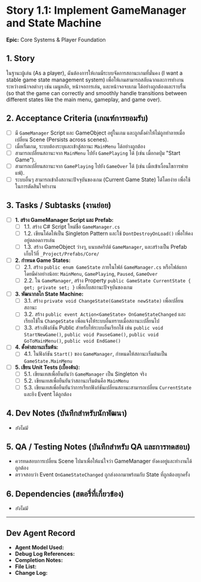 # Story 1.1: Implement GameManager and State Machine

**Epic:** Core Systems & Player Foundation

## 1. Story
ในฐานะผู้เล่น (As a player), ฉันต้องการให้เกมมีระบบจัดการสถานะเกมที่มั่นคง (I want a stable game state management system) เพื่อให้เกมสามารถสลับฉากและการทำงานระหว่างหน้าจอต่างๆ เช่น เมนูหลัก, หน้าจอการเล่น, และหน้าจอจบเกม ได้อย่างถูกต้องและราบรื่น (so that the game can correctly and smoothly handle transitions between different states like the main menu, gameplay, and game over).

## 2. Acceptance Criteria (เกณฑ์การยอมรับ)
- [ ] มี `GameManager` Script และ GameObject อยู่ในเกม และถูกตั้งค่าให้ไม่ถูกทำลายเมื่อเปลี่ยน Scene (Persists across scenes).
- [ ] เมื่อเริ่มเกม, ระบบต้องระบุและเข้าสู่สถานะ `MainMenu` ได้อย่างถูกต้อง
- [ ] สามารถเปลี่ยนสถานะจาก `MainMenu` ไปยัง `GamePlaying` ได้ (เช่น เมื่อกดปุ่ม "Start Game").
- [ ] สามารถเปลี่ยนสถานะจาก `GamePlaying` ไปยัง `GameOver` ได้ (เช่น เมื่อเข้าเงื่อนไขการพ่ายแพ้).
- [ ] ระบบอื่นๆ สามารถเข้าถึงสถานะปัจจุบันของเกม (Current Game State) ได้โดยง่าย เพื่อใช้ในการตัดสินใจทำงาน

## 3. Tasks / Subtasks (งานย่อย)
- [ ] **1. สร้าง GameManager Script และ Prefab:**
  - [ ] 1.1. สร้าง C# Script ใหม่ชื่อ `GameManager.cs`
  - [ ] 1.2. เขียนโค้ดให้เป็น Singleton Pattern และใช้ `DontDestroyOnLoad()` เพื่อให้คงอยู่ตลอดการเล่น
  - [ ] 1.3. สร้าง GameObject ว่างๆ, แนบสคริปต์ `GameManager`, และสร้างเป็น Prefab เก็บไว้ที่ `_Project/Prefabs/Core/`

- [ ] **2. กำหนด Game States:**
  - [ ] 2.1. สร้าง `public enum GameState` ภายในไฟล์ `GameManager.cs` หรือไฟล์แยก โดยมีค่าอย่างน้อย: `MainMenu`, `GamePlaying`, `Paused`, `GameOver`
  - [ ] 2.2. ใน `GameManager`, สร้าง Property `public GameState CurrentState { get; private set; }` เพื่อเก็บสถานะปัจจุบันของเกม

- [ ] **3. พัฒนากลไก State Machine:**
  - [ ] 3.1. สร้าง `private void ChangeState(GameState newState)` เพื่อเปลี่ยนสถานะ
  - [ ] 3.2. สร้าง `public event Action<GameState> OnGameStateChanged` และเรียกใช้ใน `ChangeState` เพื่อแจ้งให้ระบบอื่นทราบเมื่อสถานะเปลี่ยนไป
  - [ ] 3.3. สร้างฟังก์ชัน Public สำหรับให้ระบบอื่นเรียกใช้ เช่น `public void StartNewGame()`, `public void PauseGame()`, `public void GoToMainMenu()`, `public void EndGame()`

- [ ] **4. ตั้งค่าสถานะเริ่มต้น:**
  - [ ] 4.1. ในฟังก์ชัน `Start()` ของ `GameManager`, กำหนดให้สถานะเริ่มต้นเป็น `GameState.MainMenu`

- [ ] **5. เขียน Unit Tests (เบื้องต้น):**
  - [ ] 5.1. เขียนเทสเพื่อยืนยันว่า `GameManager` เป็น Singleton จริง
  - [ ] 5.2. เขียนเทสเพื่อยืนยันว่าสถานะเริ่มต้นคือ `MainMenu`
  - [ ] 5.3. เขียนเทสเพื่อยืนยันว่าการเรียกฟังก์ชันเปลี่ยนสถานะสามารถเปลี่ยน `CurrentState` และยิง Event ได้ถูกต้อง

## 4. Dev Notes (บันทึกสำหรับนักพัฒนา)
- *ยังไม่มี*

## 5. QA / Testing Notes (บันทึกสำหรับ QA และการทดสอบ)
- ควรทดสอบการเปลี่ยน Scene ไปมาเพื่อให้แน่ใจว่า GameManager ยังคงอยู่และทำงานได้ถูกต้อง
- ตรวจสอบว่า Event `OnGameStateChanged` ถูกส่งออกมาพร้อมกับ State ที่ถูกต้องทุกครั้ง

## 6. Dependencies (สตอรี่ที่เกี่ยวข้อง)
- *ยังไม่มี*

---
## Dev Agent Record
- **Agent Model Used:**
- **Debug Log References:**
- **Completion Notes:**
- **File List:**
- **Change Log:**
